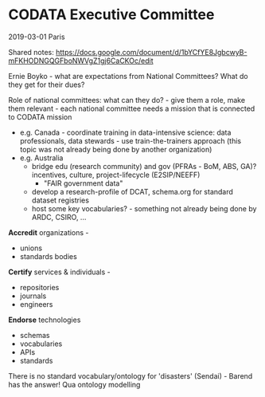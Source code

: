 # CODATA Executive Committee

2019-03-01 Paris

Shared notes: https://docs.google.com/document/d/1bYCfYE8JgbcwyB-mFKHODNGQGFboNWVgZ1gj6CaCKOc/edit 

Ernie Boyko - what are expectations from National Committees? What do they get for their dues?

Role of national committees: what can they do? - give them a role, make them relevant - each national committee needs a mission that is connected to CODATA mission
- e.g. Canada - coordinate training in data-intensive science: data professionals, data stewards - use train-the-trainers approach (this topic was not already being done by another organization)
- e.g. Australia 
    - bridge edu (research community) and gov (PFRAs - BoM, ABS, GA)? incentives, culture, project-lifecycle (E2SIP/NEEFF) 
       - "FAIR government data"
    - develop a research-profile of DCAT, schema.org for standard dataset registries
    - host some key vocabularies? - something not already being done by ARDC, CSIRO, ...

**Accredit** organizations - 
- unions 
- standards bodies

**Certify** services & individuals - 
- repositories
- journals
- engineers

**Endorse** technologies
- schemas
- vocabularies
- APIs
- standards

There is no standard vocabulary/ontology for 'disasters' (Sendai) - Barend has the answer! Qua ontology modelling


